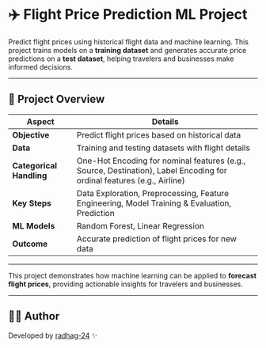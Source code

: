 # ✈️ Flight Price Prediction ML Project

Predict flight prices using historical flight data and machine learning. This project trains models on a **training dataset** and generates accurate price predictions on a **test dataset**, helping travelers and businesses make informed decisions.

---

## 📌 Project Overview

| Aspect | Details |
|--------|---------|
| **Objective** | Predict flight prices based on historical data |
| **Data** | Training and testing datasets with flight details |
| **Categorical Handling** | One-Hot Encoding for nominal features (e.g., Source, Destination), Label Encoding for ordinal features (e.g., Airline) |
| **Key Steps** | Data Exploration, Preprocessing, Feature Engineering, Model Training & Evaluation, Prediction |
| **ML Models** | Random Forest, Linear Regression |
| **Outcome** | Accurate prediction of flight prices for new data |

---

This project demonstrates how machine learning can be applied to **forecast flight prices**, providing actionable insights for travelers and businesses.

---


## 👨‍💻 Author
Developed by [radhag-24](https://github.com/radhag-24) ✨
